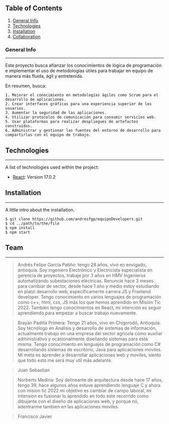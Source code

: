 ## Table of Contents
1. [General Info](#general-info)
2. [Technologies](#technologies)
3. [Installation](#installation)
4. [Collaboration](#collaboration)

### General Info
***
Este proyecto busca afianzar los conocimientos de lógica de programación e implementar el uso de metodologías útiles para trabajar en equipo de manera más fluida, ágil y entretenida.

En resumen, busca:
```
1. Mejorar el conocimiento en metodologías ágiles como Scrum para el desarrollo de aplicaciones.
2. Crear interfaces gráficas para una experiencia superior de los usuarios.
3. Aumentar la seguridad de las aplicaciones.
4. Utilizar protocolos de comunicación para consumir servicios web.
5. Usar plataformas para realizar despliegues de artefactos construidos.
6. Administrar y gestionar las fuentes del entorno de desarrollo para compartirlas con el equipo de trabajo.
```

## Technologies
***
A list of technologies used within the project:
* [React](https://reactjs.org/): Version 17.0.2

## Installation
***
A little intro about the installation. 
```
$ git clone https://github.com/andresfgp/equipoDevelopers.git
$ cd ../path/to/the/file
$ npm install
$ npm start
```

## Team
***
> Andrés Felipe García Patiño: tengo 28 años, vivo en envigado, antioquia. Soy ingeniero Electrónico y Electricista especialista en gerencia de proyectos, trabaje por 3 años en HMV Ingenieros automatizando subestaciones eléctricas. Renuncie hace 3 meses para cambiar de sector, desde hace 1 año y medio estoy estudiando en platzi desarrollo web, especificamente carrera JS y Frontend developer. Tengo conocimiento en varios lenguajes de programación como c++, html, css, JS más los que hemos aprendido en Misión Tic 2022. También tengo conocimientos en React, mi intención es seguir aprendiendo para empezar a buscar trabajo nuevamente.

> Brayan Padilla Primera: Tengo 21 años, vivo en Chigorodó, Antioquia. Soy tecnólogo en Analisis y desarrollo de sistemas de información, actualmente trabajo en una empresa del sector agricola como auxiliar administrativo y ocasionalmente diseñando sistemas para esta misma. Tengo conocimiento en lenguajes de programación como C# desarrollando sistemas de escritorio, Java para aplicaciones moviles. Mi meta es aprender a desarrollar aplicaciones web y moviles, siento que todo esto me será muy util más adelante. 

> Juan Sebastian

> Norberto Medina: Soy delineante de arquitectura desde hace 17 años, tengo 39, hace algunos años estuve aprendiendo lenguaje C y ahora con mision tic 2022 mi objetivo es cambiar de campo laboral, mi intension es fusionar lo aprendido en todo este recorrido como dibujante con el diseño de aplicaciones web, y porque nó, adentrarme tambien en las aplicaciones moviles.

> Francisco Javier